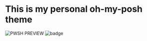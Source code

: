 # This is my personal oh-my-posh theme

![PWSH PREVIEW](https://user-images.githubusercontent.com/68126416/188325106-59457742-b8f6-4f28-8414-afb24f489438.png)
![badge](https://img.shields.io/github/issues/tdwaf/powershell-theme)
